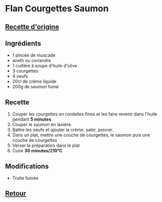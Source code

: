 # Flan Courgettes Saumon
## [Recette d'origine](https://www.marmiton.org/recettes/recette_flan-de-courgettes-au-saumon-fume_23001.aspx)

## Ingrédients
- 1 pincée de muscade
- aneth ou coriandre
- 1 cuillère à soupe d'huile d'olive
- 3 courgettes
- 4 oeufs
- 20cl de crème liquide
- 200g de saumon fumé

## Recette
1. Couper les courgettes en rondelles fines et les faire revenir dans l'huile pendant **5 minutes**
1. Couper le saumon en lanière.
1. Battre les oeufs et ajouter la crème, saler, poivrer.
1. Dans un plat, mettre une couche de courgettes, le saumon puis une couche de courgettes
1. Verser la préparation dans le plat
1. Cuire **30 minutes/210°C**


## Modifications
- Truite fumée


## [Retour](./)
